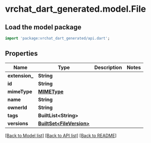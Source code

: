 # vrchat_dart_generated.model.File

## Load the model package
```dart
import 'package:vrchat_dart_generated/api.dart';
```

## Properties
Name | Type | Description | Notes
------------ | ------------- | ------------- | -------------
**extension_** | **String** |  | 
**id** | **String** |  | 
**mimeType** | [**MIMEType**](MIMEType.md) |  | 
**name** | **String** |  | 
**ownerId** | **String** |  | 
**tags** | **BuiltList&lt;String&gt;** |  | 
**versions** | [**BuiltSet&lt;FileVersion&gt;**](FileVersion.md) |  | 

[[Back to Model list]](../README.md#documentation-for-models) [[Back to API list]](../README.md#documentation-for-api-endpoints) [[Back to README]](../README.md)


